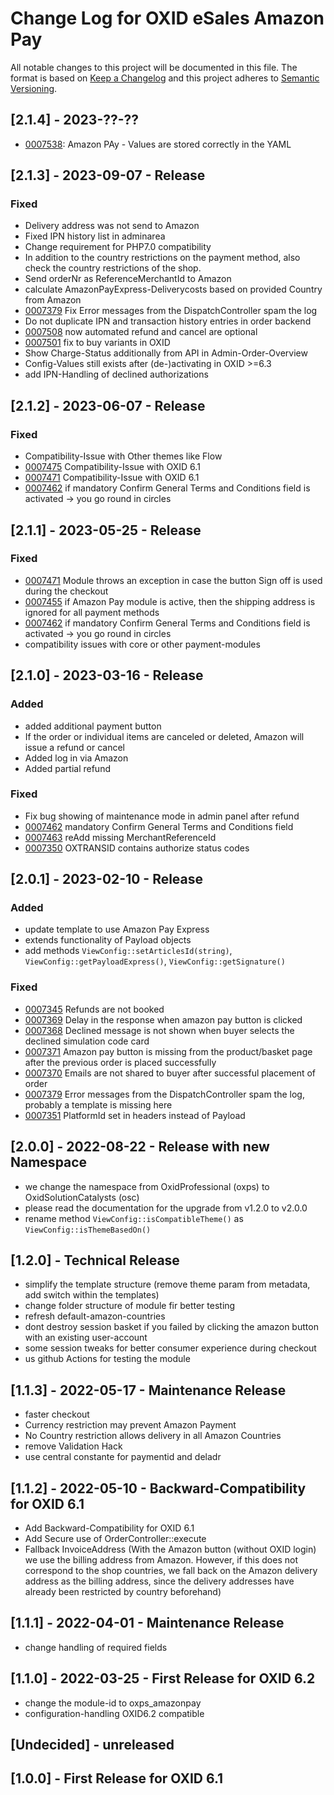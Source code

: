 # Change Log for OXID eSales Amazon Pay

All notable changes to this project will be documented in this file.
The format is based on [Keep a Changelog](http://keepachangelog.com/)
and this project adheres to [Semantic Versioning](http://semver.org/).

## [2.1.4] - 2023-??-??

- [0007538](https://bugs.oxid-esales.com/view.php?id=7538): Amazon PAy - Values are stored correctly in the YAML

## [2.1.3] - 2023-09-07 - Release

### Fixed
* Delivery address was not send to Amazon
* Fixed IPN history list in adminarea
* Change requirement for PHP7.0 compatibility
* In addition to the country restrictions on the payment method, also check the country restrictions of the shop.
* Send orderNr as ReferenceMerchantId to Amazon
* calculate AmazonPayExpress-Deliverycosts based on provided Country from Amazon
* [0007379](https://bugs.oxid-esales.com/view.php?id=7379) Fix Error messages from the DispatchController spam the log
* Do not duplicate IPN and transaction history entries in order backend
* [0007508](https://bugs.oxid-esales.com/view.php?id=7508) now automated refund and cancel are optional
* [0007501](https://bugs.oxid-esales.com/view.php?id=7501) fix to buy variants in OXID
* Show Charge-Status additionally from API in Admin-Order-Overview
* Config-Values still exists after (de-)activating in OXID >=6.3
* add IPN-Handling of declined authorizations

## [2.1.2] - 2023-06-07 - Release

### Fixed

* Compatibility-Issue with Other themes like Flow
* [0007475](https://bugs.oxid-esales.com/view.php?id=7475) Compatibility-Issue with OXID 6.1
* [0007471](https://bugs.oxid-esales.com/view.php?id=7475) Compatibility-Issue with OXID 6.1
* [0007462](https://bugs.oxid-esales.com/view.php?id=7475) if mandatory Confirm General Terms and Conditions field is activated -> you go round in circles

## [2.1.1] - 2023-05-25 - Release

### Fixed

* [0007471](https://bugs.oxid-esales.com/view.php?id=7471) Module throws an exception in case the button Sign off is used during the checkout
* [0007455](https://bugs.oxid-esales.com/view.php?id=7455) if Amazon Pay module is active, then the shipping address is ignored for all payment methods
* [0007462](https://bugs.oxid-esales.com/view.php?id=7462) if mandatory Confirm General Terms and Conditions field is activated -> you go round in circles
* compatibility issues with core or other payment-modules

## [2.1.0] - 2023-03-16 - Release

### Added

* added additional payment button
* If the order or individual items are canceled or deleted, Amazon will issue a refund or cancel
* Added log in via Amazon
* Added partial refund

### Fixed

* Fix bug showing of maintenance mode in admin panel after refund
* [0007462](https://bugs.oxid-esales.com/view.php?id=7462) mandatory Confirm General Terms and Conditions field
* [0007463](https://bugs.oxid-esales.com/view.php?id=7463) reAdd missing MerchantReferenceId
* [0007350](https://bugs.oxid-esales.com/view.php?id=7350) OXTRANSID contains authorize status codes

## [2.0.1] - 2023-02-10 - Release

### Added

* update template to use Amazon Pay Express
* extends functionality of Payload objects
* add methods `ViewConfig::setArticlesId(string)`, `ViewConfig::getPayloadExpress()`, `ViewConfig::getSignature()`

### Fixed

* [0007345](https://bugs.oxid-esales.com/view.php?id=7345) Refunds are not booked
* [0007369](https://bugs.oxid-esales.com/view.php?id=7369) Delay in the response when amazon pay button is clicked
* [0007368](https://bugs.oxid-esales.com/view.php?id=7368) Declined message is not shown when buyer selects the declined simulation code card
* [0007371](https://bugs.oxid-esales.com/view.php?id=7371) Amazon pay button is missing from the product/basket page after the previous order is placed successfully
* [0007370](https://bugs.oxid-esales.com/view.php?id=7370) Emails are not shared to buyer after successful placement of order
* [0007379](https://bugs.oxid-esales.com/view.php?id=7379) Error messages from the DispatchController spam the log, probably a template is missing here
* [0007351](https://bugs.oxid-esales.com/view.php?id=7351) PlatformId set in headers instead of Payload

## [2.0.0] - 2022-08-22 - Release with new Namespace

* we change the namespace from OxidProfessional (oxps) to OxidSolutionCatalysts (osc)
* please read the documentation for the upgrade from v1.2.0 to v2.0.0
* rename method `ViewConfig::isCompatibleTheme()` as  `ViewConfig::isThemeBasedOn()`

## [1.2.0] - Technical Release

* simplify the template structure (remove theme param from metadata, add switch within the templates)
* change folder structure of module fir better testing
* refresh default-amazon-countries
* dont destroy session basket if you failed by clicking the amazon button with an existing user-account
* some session tweaks for better consumer experience during checkout
* us github Actions for testing the module

## [1.1.3] - 2022-05-17 - Maintenance Release

* faster checkout
* Currency restriction may prevent Amazon Payment
* No Country restriction allows delivery in all Amazon Countries
* remove Validation Hack
* use central constante for paymentid and deladr

## [1.1.2] - 2022-05-10 - Backward-Compatibility for OXID 6.1

* Add Backward-Compatibility for OXID 6.1
* Add Secure use of OrderController::execute
* Fallback InvoiceAddress (With the Amazon button (without OXID login) we use the billing address
  from Amazon. However, if this does not correspond to the shop countries, we fall back on the
  Amazon delivery address as the billing address, since the delivery addresses have already been
  restricted by country beforehand)

## [1.1.1] - 2022-04-01 - Maintenance Release

* change handling of required fields

## [1.1.0] - 2022-03-25 - First Release for OXID 6.2

* change the module-id to oxps_amazonpay
* configuration-handling OXID6.2 compatible

## [Undecided] - unreleased

## [1.0.0] - First Release for OXID 6.1
